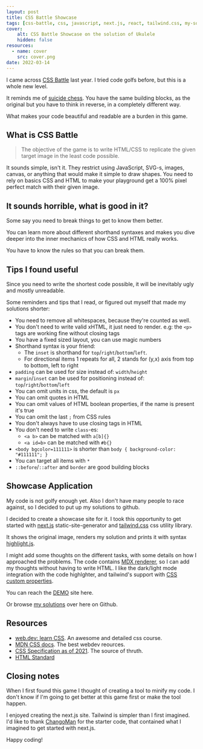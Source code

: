 ```yaml
---
layout: post
title: CSS Battle Showcase
tags: [css-battle, css, javascript, next.js, react, tailwind.css, my-solution]
cover:
    alt: CSS Battle Showcase on the solution of Ukulele
    hidden: false
resources:
  - name: cover
    src: cover.png
date: 2022-03-14
---
```


I came across [CSS Battle](https://cssbattle.dev) last year. I tried code golfs before, but this is a whole new level.

<!--more-->

It reminds me of [suicide chess](https://en.wikipedia.org/wiki/Losing_chess).
You have the same building blocks, as the original but you have to think in reverse,
in a completely different way.

What makes your code beautiful and readable are a burden in this game.

## What is CSS Battle

>The objective of the game is to write HTML/CSS to replicate the given target image in the least code possible.

It sounds simple, isn't it. They restrict using JavaScript, SVG-s, images, canvas,
or anything that would make it simple to draw shapes.
You need to rely on basics CSS and HTML to make your playground get a 100% pixel perfect match with their given image.

## It sounds horrible, what is good in it?

Some say you need to break things to get to know them better.

You can learn more about different shorthand syntaxes and makes you
dive deeper into the inner mechanics of how CSS and HTML really works.

You have to know the rules so that you can break them.

## Tips I found useful

Since you need to write the shortest code possible, it will be inevitably ugly and mostly unreadable.

Some reminders and tips that I read, or figured out myself that made my solutions shorter:

- You need to remove all whitespaces, because they're counted as well.
- You don't need to write valid xHTML, it just need to render. e.g: the `<p>` tags are working fine without closing tags
- You have a fixed sized layout, you can use magic numbers
- Shorthand syntax is your friend:
  - The `inset` is shorthand for `top`/`right`/`bottom`/`left`.
  - For directional items 1 repeats for all, 2 stands for (y,x) axis from top to bottom, left to right
- `padding` can be used for size instead of: `width`/`height`
- `margin`/`inset` can be used for positioning instead of: `top`/`right`/`bottom`/`left`
- You can omit units in css, the default is `px`
- You can omit quotes in HTML
- You can omit values of HTML boolean properties, if the name is present it's true
- You can omit the last `;` from CSS rules
- You don't always have to use closing tags in HTML
- You don't need to write `class`-es:
  - `<a b>` can be matched with `a[b]{}`
  - `<a id=b>` can be matched with `#b{}`
- `<body bgcolor=111111>` is shorter than `body { background-color: "#111111"; }`
- You can target all items with `*`
- `::before`/`::after` and `border` are good building blocks

## Showcase Application

My code is not golfy enough yet. Also I don't have many people to race against, so I decided to put up my solutions to github.

I decided to create a showcase site for it. I took this opportunity to get started with [next.js](https://nextjs.org/) static-site-generator and [tailwind.css](https://tailwindcss.com/) css utility library.

It shows the original image, renders my solution and prints it with syntax [highlight.js](https://highlightjs.org/).

I might add some thoughts on the different tasks, with some details on how I approached the problems.
The code contains [MDX renderer](https://nextjs.org/docs/advanced-features/using-mdx),
so I can add my thoughts without having to write HTML.
I like the dark/light mode integration with the code highlghter, and tailwind's support with
[CSS custom properties](https://developer.mozilla.org/en-US/docs/Web/CSS/Using_CSS_custom_properties).

You can reach the [DEMO](https://budavariam.github.io/css-battle-showcase/) site here.

Or browse [my solutions](https://github.com/budavariam/css-battle-showcase/tree/main/public/solutions) over here on Github.

## Resources

- [web.dev: learn CSS](https://web.dev/learn/css/). An awesome and detailed css course.
- [MDN CSS docs](https://developer.mozilla.org/en-US/docs/Web/CSS). The best webdev reources.
- [CSS Specification as of 2021](https://www.w3.org/TR/css-2021/). The source of thruth.
- [HTML Standard](https://html.spec.whatwg.org) 

## Closing notes

When I first found this game I thought of creating a tool to minify my code.
I don't know if I'm going to get better at this game first or make the tool happen.

I enjoyed creating the next.js site. Tailwind is simpler than I first imagined.
I'd like to thank [ChangoMan](https://github.com/ChangoMan/nextjs-typescript-mdx-blog)
for the starter code, that contained what I imagined to get started with next.js.

Happy coding!
